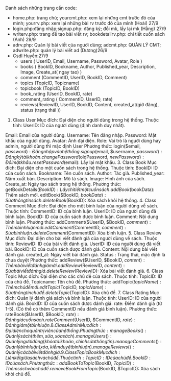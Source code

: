Danh sách những trang cần code:
- home.php: trang chủ; yourcmt.php: xem lại những cmt trước đó của mình; yourrv.php: xem lại những bài rv trước đó của mình (Hoài) 27/9
- login.php:đăng nhập;signup.php: đăng ký; đổi mk, lấy lại mk (Hằng) 27/9
- writerv.php: trang để tạo bài viết rv; bookdetailrv.php: chi tiết cuốn sách (Ánh) 29/9
- adrv.php: Quản lý bài viết của người dùng; adcmt.php: QUẢN LÝ CMT; adwrite.php: quản lý bài viết ad (Dương)26/9
- Csdl Huyền:27/9
  + users ( UserID, Email, Username, Password, Avatar, Role )
  + books ( BookID, Bookname, Author, Published_year, Description, Image, Create_at( ngay tao) )
  + comment (CommentID, UserID, BookID, Comment)
  + topics (TopicID, Topicname)
  + topicbook (TopicID, BookID)
  + book_rating (UserID, BookID, rate)
  + comment_rating ( CommentID, UserID, rate)
  + reviews(ReviewID, UserID, BookID, Content, created_at(giờ đăng), status (trạng thái ))
1. Class User
Mục đích: Đại diện cho người dùng trong hệ thống.
Thuộc tính:
  UserID: ID của người dùng (định danh duy nhất).

  Email: Email của người dùng.
  Username: Tên đăng nhập.
  Password: Mật khẩu của người dùng.
  Avatar: Ảnh đại diện.
  Role: Vai trò là người dùng hay admin, người dùng thì mặc định User
Phương thức:
  login($email, $password): Đăng nhập vào hệ thống.
  signup($email, $username, $password): Đăng ký tài khoản.
  changePassword($oldPassword, $newPassword): Đổi mật khẩu.
  resetPassword($email): Lấy lại mật khẩu.
3. Class Book
Mục đích: Đại diện cho một cuốn sách trong hệ thống.
Thuộc tính:
  BookID: ID của cuốn sách.
  Bookname: Tên cuốn sách.
  Author: Tác giả.
  Published_year: Năm xuất bản.
  Description: Mô tả sách.
  Image: Hình ảnh của sách.
  Create_at: Ngày tạo sách trong hệ thống.
Phương thức:
  getBookDetails($BookID): Lấy chi tiết một cuốn sách.
  addBook($bookData): Thêm sách mới.
  editBook($BookID, $bookData): Sửa thông tin sách.
  deleteBook($BookID): Xóa sách khỏi hệ thống.
4. Class Comment
Mục đích: Đại diện cho một bình luận của người dùng về sách.
Thuộc tính:
  CommentID: ID của bình luận.
  UserID: ID của người dùng đã bình luận.
  BookID: ID của cuốn sách được bình luận.
  Comment: Nội dung bình luận.
Phương thức:
  addComment($UserID, $BookID, $comment): Thêm bình luận mới.
  editComment($CommentID, $comment): Sửa bình luận.
  deleteComment($CommentID): Xóa bình luận.
5. Class Review
Mục đích: Đại diện cho bài viết đánh giá của người dùng về sách.
Thuộc tính:
  ReviewID: ID của bài viết đánh giá.
  UserID: ID của người dùng đã viết bài.
  BookID: ID của cuốn sách được đánh giá.
  Content: Nội dung bài viết đánh giá.
  created_at: Ngày viết bài đánh giá.
  Status : Trạng thái, mặc định là chưa duyệt 
Phương thức:
  addReview($UserID, $BookID, $content): Thêm bài viết đánh giá mới.
  editReview($ReviewID, $content): Sửa bài viết đánh giá.
  deleteReview($ReviewID): Xóa bài viết đánh giá.
6. Class Topic
Mục đích: Đại diện cho các chủ đề của sách.
Thuộc tính:
  TopicID: ID của chủ đề.
  Topicname: Tên chủ đề.
  Phương thức:
  addTopic($topicName): Thêm chủ đề mới.
  editTopic($TopicID, $topicName): Sửa thông tin chủ đề.
  deleteTopic($TopicID): Xóa chủ đề.
7. Class Rating
Mục đích: Quản lý đánh giá sách và bình luận.
Thuộc tính:
  UserID: ID của người đánh giá.
  BookID: ID của cuốn sách được đánh giá.
  rate: Điểm đánh giá (từ 1-5).
  (Có thể có thêm CommentID nếu đánh giá bình luận).
Phương thức:
  rateBook($UserID, $BookID, $rate): Đánh giá cuốn sách.
  rateComment($UserID, $CommentID, $rate): Đánh giá một bình luận.
8. Class Admin
Mục đích: Đại diện cho quản trị viên của hệ thống.
Phương thức:
  manageBooks(): Quản lý sách (thêm, sửa, xóa sách).
  manageUsers(): Quản lý người dùng (khóa tài khoản, chỉnh sửa thông tin).
  manageComments(): Quản lý bình luận (xóa, kiểm duyệt bình luận).
  manageReviews(): Quản lý các bài viết đánh giá.
9. Class TopicBook
Mục đích: Liên kết giữa sách và chủ đề.
Thuộc tính:
  TopicID: ID của chủ đề.
  BookID: ID của sách.
Phương thức:
  addBookToTopic($BookID, $TopicID): Thêm sách vào chủ đề.
  removeBookFromTopic($BookID, $TopicID): Xóa sách khỏi chủ đề.
